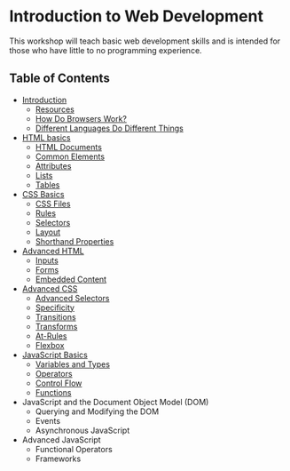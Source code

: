 # Introduction to Web Development

This workshop will teach basic web development skills and is intended for those who have little to no programming experience.

## Table of Contents

* [Introduction](https://github.com/mrnyby/iwd-workshop/blob/master/introduction.md)
  * [Resources](https://github.com/mrnyby/iwd-workshop/blob/master/introduction.md#resources)
  * [How Do Browsers Work?](https://github.com/mrnyby/iwd-workshop/blob/master/introduction.md#how-do-browsers-work)
  * [Different Languages Do Different Things](https://github.com/mrnyby/iwd-workshop/blob/master/introduction.md#different-languages-do-different-things)
* [HTML basics](https://github.com/mrnyby/iwd-workshop/blob/master/html-basics.md)
  * [HTML Documents](https://github.com/mrnyby/iwd-workshop/blob/master/html-basics.md#html-documents)
  * [Common Elements](https://github.com/mrnyby/iwd-workshop/blob/master/html-basics.md#common-elements)
  * [Attributes](https://github.com/mrnyby/iwd-workshop/blob/master/html-basics.md#attributes)
  * [Lists](https://github.com/mrnyby/iwd-workshop/blob/master/html-basics.md#lists)
  * [Tables](https://github.com/mrnyby/iwd-workshop/blob/master/html-basics.md#tables)
* [CSS Basics](https://github.com/mrnyby/iwd-workshop/blob/master/css-basics.md)
  * [CSS Files](https://github.com/mrnyby/iwd-workshop/blob/master/css-basics.md#css-files)
  * [Rules](https://github.com/mrnyby/iwd-workshop/blob/master/css-basics.md#rules)
  * [Selectors](https://github.com/mrnyby/iwd-workshop/blob/master/css-basics.md#selectors)
  * [Layout](https://github.com/mrnyby/iwd-workshop/blob/master/css-basics.md#layout)
  * [Shorthand Properties](https://github.com/mrnyby/iwd-workshop/blob/master/css-basics.md#shorthand-properties)
* [Advanced HTML](https://github.com/mrnyby/iwd-workshop/blob/master/advanced-html.md)
  * [Inputs](https://github.com/mrnyby/iwd-workshop/blob/master/advanced-html.md#inputs)
  * [Forms](https://github.com/mrnyby/iwd-workshop/blob/master/advanced-html.md#forms)
  * [Embedded Content](https://github.com/mrnyby/iwd-workshop/blob/master/advanced-html.md#embedded-content)
* [Advanced CSS](https://github.com/mrnyby/iwd-workshop/blob/master/advanced-css.md)
  * [Advanced Selectors](https://github.com/mrnyby/iwd-workshop/blob/master/advanced-css.md#advanced-selectors)
  * [Specificity](https://github.com/mrnyby/iwd-workshop/blob/master/advanced-css.md#specificity)
  * [Transitions](https://github.com/mrnyby/iwd-workshop/blob/master/advanced-css.md#transitions)
  * [Transforms](https://github.com/mrnyby/iwd-workshop/blob/master/advanced-css.md#transforms)
  * [At-Rules](https://github.com/mrnyby/iwd-workshop/blob/master/advanced-css.md#at-rules)
  * [Flexbox](https://github.com/mrnyby/iwd-workshop/blob/master/advanced-css.md#flexbox)
* [JavaScript Basics](https://github.com/mrnyby/iwd-workshop/blob/master/js-basics.md)
  * [Variables and Types](https://github.com/mrnyby/iwd-workshop/blob/master/js-basics.md#variables-and-types)
  * [Operators](https://github.com/mrnyby/iwd-workshop/blob/master/js-basics.md#operators)
  * [Control Flow](https://github.com/mrnyby/iwd-workshop/blob/master/js-basics.md#control-flow)
  * [Functions](https://github.com/mrnyby/iwd-workshop/blob/master/js-basics.md#functions)
* JavaScript and the Document Object Model (DOM)
  * Querying and Modifying the DOM
  * Events
  * Asynchronous JavaScript
* Advanced JavaScript
  * Functional Operators
  * Frameworks

